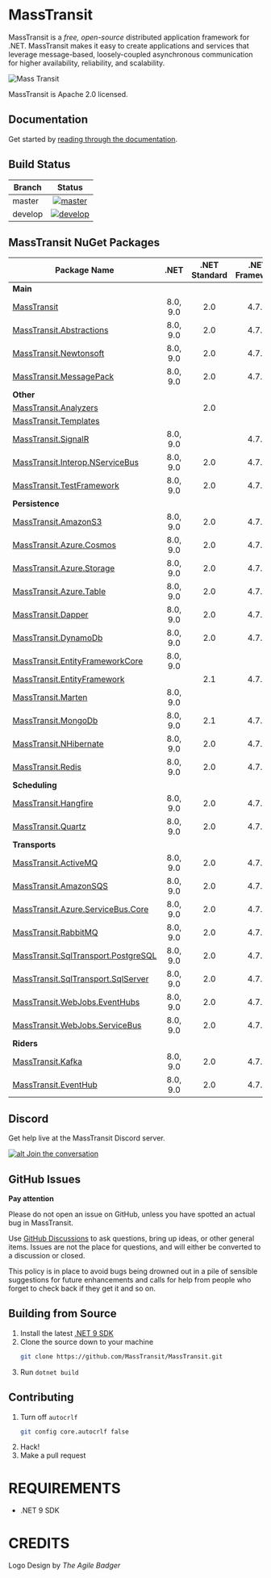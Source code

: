 MassTransit
===========

MassTransit is a _free, open-source_ distributed application framework for .NET. MassTransit makes it easy to create applications and services that leverage message-based, loosely-coupled asynchronous communication for higher availability, reliability, and scalability.

![Mass Transit](https://avatars2.githubusercontent.com/u/317796?s=200&v=4 "Mass Transit")

MassTransit is Apache 2.0 licensed.

## Documentation

Get started by [reading through the documentation](https://masstransit-project.com/).

Build Status
------------

| Branch        |                                                                                                Status                                                                                                |
|---------------|:----------------------------------------------------------------------------------------------------------------------------------------------------------------------------------------------------:|
| master        |    [![master](https://github.com/MassTransit/MassTransit/actions/workflows/build.yml/badge.svg?branch=master&event=push)](https://github.com/MassTransit/MassTransit/actions/workflows/build.yml)    |
| develop       |   [![develop](https://github.com/MassTransit/MassTransit/actions/workflows/build.yml/badge.svg?branch=develop&event=push)](https://github.com/MassTransit/MassTransit/actions/workflows/build.yml)   |

MassTransit NuGet Packages
---------------------------

| Package Name                                                    |   .NET   | .NET Standard | .NET Framework |
|-----------------------------------------------------------------|:--------:|:-------------:|:--------------:|
| **Main**                                                        |          |               |                |
| [MassTransit][MassTransit.nuget]                                | 8.0, 9.0 |      2.0      |     4.7.2      |
| [MassTransit.Abstractions][MassTransitAbstractions.nuget]       | 8.0, 9.0 |      2.0      |     4.7.2      |
| [MassTransit.Newtonsoft][MassTransitNewtonsoft.nuget]           | 8.0, 9.0 |      2.0      |     4.7.2      |
| [MassTransit.MessagePack][MassTransitMessagePack.nuget]         | 8.0, 9.0 |      2.0      |     4.7.2      |
| **Other**                                                       |          |               |                |
| [MassTransit.Analyzers][Analyzers.nuget]                        |          |      2.0      |                |
| [MassTransit.Templates][Templates.nuget]                        |          |               |                |
| [MassTransit.SignalR][SignalR.nuget]                            | 8.0, 9.0 |               |     4.7.2      |
| [MassTransit.Interop.NServiceBus][MassTransitNServiceBus.nuget] | 8.0, 9.0 |      2.0      |     4.7.2      |
| [MassTransit.TestFramework][TestFramework.nuget]                | 8.0, 9.0 |      2.0      |     4.7.2      |
| **Persistence**                                                 |          |               |                |
| [MassTransit.AmazonS3][AmazonS3.nuget]                          | 8.0, 9.0 |      2.0      |     4.7.2      |
| [MassTransit.Azure.Cosmos][Cosmos.nuget]                        | 8.0, 9.0 |      2.0      |     4.7.2      |
| [MassTransit.Azure.Storage][AzureStorage.nuget]                 | 8.0, 9.0 |      2.0      |     4.7.2      |
| [MassTransit.Azure.Table][AzureTable.nuget]                     | 8.0, 9.0 |      2.0      |     4.7.2      |
| [MassTransit.Dapper][Dapper.nuget]                              | 8.0, 9.0 |      2.0      |     4.7.2      |
| [MassTransit.DynamoDb][DynamoDb.nuget]                          | 8.0, 9.0 |      2.0      |     4.7.2      |
| [MassTransit.EntityFrameworkCore][EFCore.nuget]                 | 8.0, 9.0 |               |                |
| [MassTransit.EntityFramework][EF.nuget]                         |          |      2.1      |     4.7.2      |     
| [MassTransit.Marten][Marten.nuget]                              | 8.0, 9.0 |               |                |
| [MassTransit.MongoDb][MongoDb.nuget]                            | 8.0, 9.0 |      2.1      |     4.7.2      |
| [MassTransit.NHibernate][NHibernate.nuget]                      | 8.0, 9.0 |      2.0      |     4.7.2      |
| [MassTransit.Redis][Redis.nuget]                                | 8.0, 9.0 |      2.0      |     4.7.2      |
| **Scheduling**                                                  |          |               |                |
| [MassTransit.Hangfire][Hangfire.nuget]                          | 8.0, 9.0 |      2.0      |     4.7.2      |
| [MassTransit.Quartz][Quartz.nuget]                              | 8.0, 9.0 |      2.0      |     4.7.2      |
| **Transports**                                                  |          |               |                |
| [MassTransit.ActiveMQ][ActiveMQ.nuget]                          | 8.0, 9.0 |      2.0      |     4.7.2      |
| [MassTransit.AmazonSQS][AmazonSQS.nuget]                        | 8.0, 9.0 |      2.0      |     4.7.2      |
| [MassTransit.Azure.ServiceBus.Core][AzureSbCore.nuget]          | 8.0, 9.0 |      2.0      |     4.7.2      |
| [MassTransit.RabbitMQ][RabbitMQ.nuget]                          | 8.0, 9.0 |      2.0      |     4.7.2      |
| [MassTransit.SqlTransport.PostgreSQL][PostgreSQL.nuget]         | 8.0, 9.0 |      2.0      |     4.7.2      |
| [MassTransit.SqlTransport.SqlServer][SqlServer.nuget]           | 8.0, 9.0 |      2.0      |     4.7.2      |
| [MassTransit.WebJobs.EventHubs][EventHubs.nuget]                | 8.0, 9.0 |      2.0      |     4.7.2      |
| [MassTransit.WebJobs.ServiceBus][AzureFunc.nuget]               | 8.0, 9.0 |      2.0      |     4.7.2      |
| **Riders**                                                      |          |               |                |
| [MassTransit.Kafka][Kafka.nuget]                                | 8.0, 9.0 |      2.0      |     4.7.2      |
| [MassTransit.EventHub][EventHub.nuget]                          | 8.0, 9.0 |      2.0      |     4.7.2      |

## Discord 

Get help live at the MassTransit Discord server.

[![alt Join the conversation](https://img.shields.io/discord/682238261753675864.svg "Discord")](https://discord.gg/rNpQgYn)

## GitHub Issues

**Pay attention**

Please do not open an issue on GitHub, unless you have spotted an actual bug in MassTransit. 

Use [GitHub Discussions](https://github.com/MassTransit/MassTransit/discussions) to ask questions, bring up ideas, or other general items. Issues are not the place for questions, and will either be converted to a discussion or closed.

This policy is in place to avoid bugs being drowned out in a pile of sensible suggestions for future 
enhancements and calls for help from people who forget to check back if they get it and so on.

## Building from Source

 1. Install the latest [.NET 9 SDK](https://dotnet.microsoft.com/en-us/download/dotnet/9.0)
 2. Clone the source down to your machine<br/>
    ```bash
    git clone https://github.com/MassTransit/MassTransit.git
    ```
 3. Run `dotnet build`

## Contributing

 1. Turn off `autocrlf`
    ```bash
    git config core.autocrlf false
    ```
 2. Hack!
 3. Make a pull request
 
# REQUIREMENTS
* .NET 9 SDK

# CREDITS
Logo Design by _The Agile Badger_

[MassTransit.nuget]: https://www.nuget.org/packages/MassTransit
[MassTransitAbstractions.nuget]: https://www.nuget.org/packages/MassTransit.Abstractions
[MassTransitNewtonsoft.nuget]: https://www.nuget.org/packages/MassTransit.Newtonsoft
[MassTransitMessagePack.nuget]: https://www.nuget.org/packages/MassTransit.MessagePack
[MassTransitNServiceBus.nuget]: https://www.nuget.org/packages/MassTransit.Interop.NServiceBus
[Analyzers.nuget]: https://www.nuget.org/packages/MassTransit.Analyzers
[Templates.nuget]: https://www.nuget.org/packages/MassTransit.Templates
[SignalR.nuget]: https://www.nuget.org/packages/MassTransit.SignalR
[TestFramework.nuget]: https://www.nuget.org/packages/MassTransit.TestFramework

[Prometheus.nuget]: https://www.nuget.org/packages/MassTransit.Prometheus

[Cosmos.nuget]: https://www.nuget.org/packages/MassTransit.Azure.Cosmos
[AzureStorage.nuget]: https://www.nuget.org/packages/MassTransit.Azure.Storage
[AzureTable.nuget]: https://www.nuget.org/packages/MassTransit.Azure.Table
[Dapper.nuget]: https://www.nuget.org/packages/MassTransit.DapperIntegration
[DynamoDb.nuget]: https://www.nuget.org/packages/MassTransit.DynamoDb
[EFCore.nuget]: https://www.nuget.org/packages/MassTransit.EntityFrameworkCore
[EF.nuget]: https://www.nuget.org/packages/MassTransit.EntityFramework
[Marten.nuget]: https://www.nuget.org/packages/MassTransit.Marten
[MongoDb.nuget]: https://www.nuget.org/packages/MassTransit.MongoDb
[NHibernate.nuget]: https://www.nuget.org/packages/MassTransit.NHibernate
[Redis.nuget]: https://www.nuget.org/packages/MassTransit.Redis

[Hangfire.nuget]: https://www.nuget.org/packages/MassTransit.Hangfire
[Quartz.nuget]: https://www.nuget.org/packages/MassTransit.Quartz

[ActiveMQ.nuget]: https://www.nuget.org/packages/MassTransit.ActiveMQ
[AmazonS3.nuget]: https://www.nuget.org/packages/MassTransit.AmazonS3
[AmazonSQS.nuget]: https://www.nuget.org/packages/MassTransit.AmazonSQS
[AzureSbCore.nuget]: https://www.nuget.org/packages/MassTransit.Azure.ServiceBus.Core
[RabbitMQ.nuget]: https://www.nuget.org/packages/MassTransit.RabbitMQ
[PostgreSQL.nuget]: https://nuget.org/packages/MassTransit.SqlTransport.PostgreSQL/
[SqlServer.nuget]: https://nuget.org/packages/MassTransit.SqlTransport.SqlServer/
[EventHubs.nuget]: https://www.nuget.org/packages/MassTransit.WebJobs.EventHubs
[AzureFunc.nuget]: https://www.nuget.org/packages/MassTransit.WebJobs.ServiceBus

[Kafka.nuget]: https://www.nuget.org/packages/MassTransit.Kafka
[EventHub.nuget]: https://www.nuget.org/packages/MassTransit.EventHub
